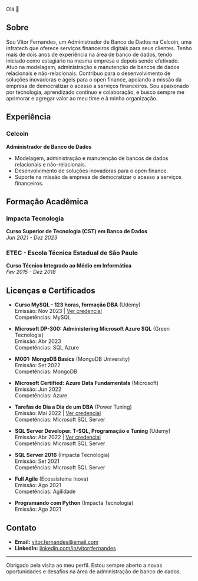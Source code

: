 Olá 👋

## Sobre
Sou Vitor Fernandes, um Administrador de Banco de Dados na Celcoin, uma infratech que oferece serviços financeiros digitais para seus clientes. Tenho mais de dois anos de experiência na área de banco de dados, tendo iniciado como estagiário na mesma empresa e depois sendo efetivado. Atuo na modelagem, administração e manutenção de bancos de dados relacionais e não-relacionais. Contribuo para o desenvolvimento de soluções inovadoras e ágeis para o open finance, apoiando a missão da empresa de democratizar o acesso a serviços financeiros. Sou apaixonado por tecnologia, aprendizado contínuo e colaboração, e busco sempre me aprimorar e agregar valor ao meu time e à minha organização.

## Experiência

### Celcoin
**Administrador de Banco de Dados**  

- Modelagem, administração e manutenção de bancos de dados relacionais e não-relacionais.
- Desenvolvimento de soluções inovadoras para o open finance.
- Suporte na missão da empresa de democratizar o acesso a serviços financeiros.



## Formação Acadêmica

### Impacta Tecnologia
**Curso Superior de Tecnologia (CST) em Banco de Dados**  
_Jun 2021 - Dez 2023_

### ETEC - Escola Técnica Estadual de São Paulo
**Curso Técnico Integrado ao Médio em Informática**  
_Fev 2015 - Dez 2018_

## Licenças e Certificados

- **Curso MySQL - 123 horas, formação DBA** (Udemy)  
  Emissão: Nov 2023 | [Ver credencial](https://www.udemy.com/certificate/UC-87de1933-07aa-4620-b9a1-ae8e69a4e098)  
  Competências: MySQL

- **Microsoft DP-300: Administering Microsoft Azure SQL** (Green Tecnologia)  
  Emissão: Abr 2023  
  Competências: SQL Azure

- **M001: MongoDB Basics** (MongoDB University)  
  Emissão: Set 2022  
  Competências: MongoDB

- **Microsoft Certified: Azure Data Fundamentals** (Microsoft)  
  Emissão: Jun 2022  
  Competências: Azure

- **Tarefas do Dia a Dia de um DBA** (Power Tuning)  
  Emissão: Mai 2022 | [Ver credencial](https://www.powertuning.com/certificate/628d82b3e32fc35dc02e66e6)  
  Competências: Microsoft SQL Server

- **SQL Server Developer. T-SQL, Programação e Tuning** (Udemy)  
  Emissão: Abr 2022 | [Ver credencial](https://www.udemy.com/certificate/UC-8d50d104-97cb-43ad-9120-3aeb3efd88el)  
  Competências: Microsoft SQL Server

- **SQL Server 2016** (Impacta Tecnologia)  
  Emissão: Set 2021  
  Competências: Microsoft SQL Server

- **Full Agile** (Ecossistema Inova)  
  Emissão: Ago 2021  
  Competências: Agilidade

- **Programando com Python** (Impacta Tecnologia)  
  Emissão: Ago 2021

## Contato
- **Email:** vitor.fernandes@email.com
- **LinkedIn:** [linkedin.com/in/vitorrfernandes](https://www.linkedin.com/in/vitorrfernandes/)

---

Obrigado pela visita ao meu perfil. Estou sempre aberto a novas oportunidades e desafios na área de administração de banco de dados.
